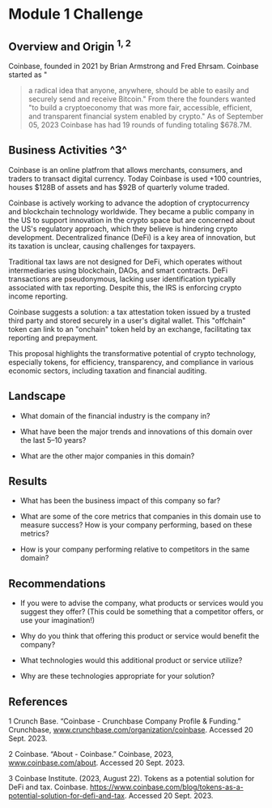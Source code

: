 # Module 1 Challenge

## Overview and Origin <sup>1, 2</sup>

Coinbase, founded in 2021 by Brian Armstrong and Fred Ehrsam. Coinbase started as "
> a radical idea that anyone, anywhere, should be able to easily and securely send and receive Bitcoin." From there the founders wanted "to build a cryptoeconomy that was more fair, accessible, efficient, and transparent financial system enabled by crypto." As of September 05, 2023 Coinbase has had 19 rounds of funding totaling $678.7M.


## Business Activities ^3^

Coinbase is an online platfrom that allows merchants, consumers, and traders to transact digital currency. Today Coinbase is used +100 countries, houses $128B of assets and has $92B of quarterly volume traded. 

Coinbase is actively working to advance the adoption of cryptocurrency and blockchain technology worldwide. They became a public company in the US to support innovation in the crypto space but are concerned about the US's regulatory approach, which they believe is hindering crypto development. Decentralized finance (DeFi) is a key area of innovation, but its taxation is unclear, causing challenges for taxpayers.

Traditional tax laws are not designed for DeFi, which operates without intermediaries using blockchain, DAOs, and smart contracts. DeFi transactions are pseudonymous, lacking user identification typically associated with tax reporting. Despite this, the IRS is enforcing crypto income reporting.

Coinbase suggests a solution: a tax attestation token issued by a trusted third party and stored securely in a user's digital wallet. This "offchain" token can link to an "onchain" token held by an exchange, facilitating tax reporting and prepayment.

This proposal highlights the transformative potential of crypto technology, especially tokens, for efficiency, transparency, and compliance in various economic sectors, including taxation and financial auditing.



## Landscape

* What domain of the financial industry is the company in?

* What have been the major trends and innovations of this domain over the last 5–10 years?

* What are the other major companies in this domain?


## Results

* What has been the business impact of this company so far?

* What are some of the core metrics that companies in this domain use to measure success? How is your company performing, based on these metrics?

* How is your company performing relative to competitors in the same domain?


## Recommendations

* If you were to advise the company, what products or services would you suggest they offer? (This could be something that a competitor offers, or use your imagination!)

* Why do you think that offering this product or service would benefit the company?

* What technologies would this additional product or service utilize?

* Why are these technologies appropriate for your solution?




## References

1 Crunch Base. “Coinbase - Crunchbase Company Profile & Funding.” Crunchbase, www.crunchbase.com/organization/coinbase. Accessed 20 Sept. 2023.

2 Coinbase. “About - Coinbase.” Coinbase, 2023, www.coinbase.com/about. Accessed 20 Sept. 2023.

3 Coinbase Institute. (2023, August 22). Tokens as a potential solution for DeFi and tax. Coinbase. https://www.coinbase.com/blog/tokens-as-a-potential-solution-for-defi-and-tax. Accessed 20 Sept. 2023.

